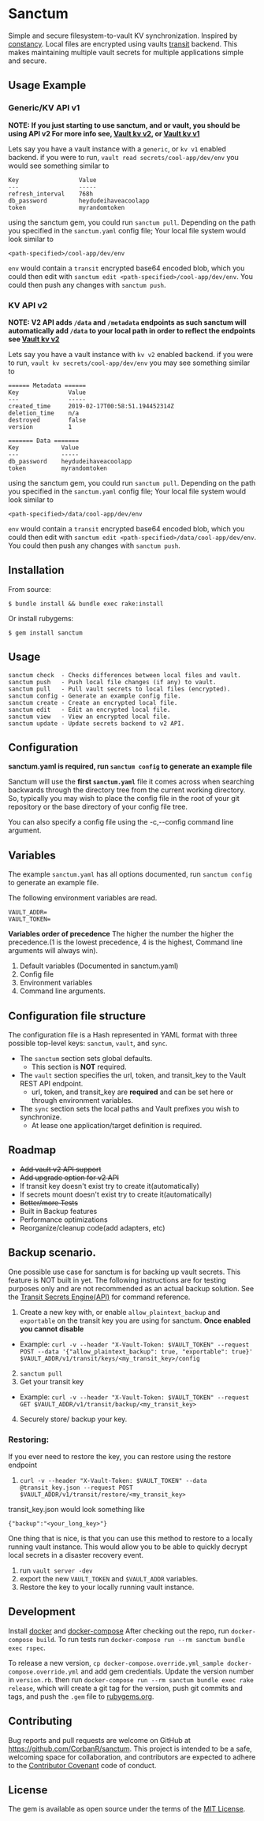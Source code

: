 # Sanctum
Simple and secure filesystem-to-vault KV synchronization. Inspired by [constancy](https://github.com/daveadams/constancy). 
Local files are encrypted using vaults [transit](https://www.vaultproject.io/api/secret/transit/index.html) backend. 
This makes maintaining multiple vault secrets for multiple applications simple and secure.

## Usage Example

### Generic/KV API v1
**NOTE: If you just starting to use sanctum, and or vault, you should be using API v2 For more info see, [Vault kv v2](https://www.vaultproject.io/docs/secrets/kv/kv-v2.html), or [Vault kv v1](https://www.vaultproject.io/docs/secrets/kv/kv-v1.html)**

Lets say you have a vault instance with a `generic`, or `kv v1` enabled backend.
if you were to run, `vault read secrets/cool-app/dev/env` you would see something similar to

```
Key                 Value
---                 -----
refresh_interval    768h
db_password         heydudeihaveacoolapp
token               myrandomtoken

```

using the sanctum gem, you could run `sanctum pull`. Depending on the path you specified in the `sanctum.yaml` config file; Your local file system would look similar to
```
<path-specified>/cool-app/dev/env
```
`env` would contain a `transit` encrypted base64 encoded blob, which you could then edit with `sanctum edit <path-specified>/cool-app/dev/env`. You could then push any changes with
`sanctum push`.

### KV API v2
**NOTE: V2 API adds `/data` and `/metadata` endpoints as such sanctum will automatically add `/data` to your local path in order to reflect the endpoints see [Vault kv v2](https://www.vaultproject.io/docs/secrets/kv/kv-v2.html)**

Lets say you have a vault instance with `kv v2`  enabled backend.
if you were to run, `vault kv secrets/cool-app/dev/env` you may see something similar to

```
====== Metadata ======
Key              Value
---              -----
created_time     2019-02-17T00:58:51.194452314Z
deletion_time    n/a
destroyed        false
version          1

======= Data =======
Key            Value
---            -----
db_password    heydudeihaveacoolapp
token          myrandomtoken

```

using the sanctum gem, you could run `sanctum pull`. Depending on the path you specified in the `sanctum.yaml` config file; Your local file system would look similar to
```
<path-specified>/data/cool-app/dev/env
```

`env` would contain a `transit` encrypted base64 encoded blob, which you could then edit with `sanctum edit <path-specified>/data/cool-app/dev/env`. You could then push any changes with
`sanctum push`.

## Installation

From source:

    $ bundle install && bundle exec rake:install

Or install rubygems:

    $ gem install sanctum

## Usage
```
sanctum check  - Checks differences between local files and vault.
sanctum push   - Push local file changes (if any) to vault.
sanctum pull   - Pull vault secrets to local files (encrypted).
sanctum config - Generate an example config file.
sanctum create - Create an encrypted local file.
sanctum edit   - Edit an encrypted local file.
sanctum view   - View an encrypted local file.
sanctum update - Update secrets backend to v2 API.
```


## Configuration
**sanctum.yaml is required, run `sanctum config` to generate an example file**

Sanctum will use the **first `sanctum.yaml`** file it comes across when searching backwards through the directory tree from the current working directory. 
So, typically you may wish to place the config file in the root of your git repository or the base directory of your config file tree.

You can also specify a config file using the -c,--config <filename> command line argument.
## Variables
The example `sanctum.yaml` has all options documented, run `sanctum config` to generate an example file. 

The following environment variables are read.
```
VAULT_ADDR=
VAULT_TOKEN=
```

**Variables order of precedence**
The higher the number the higher the precedence.(1 is the lowest precedence, 4 is the highest, Command line arguments will always win).

1. Default variables (Documented in sanctum.yaml)
2. Config file
3. Environment variables
4. Command line arguments.


## Configuration file structure
The configuration file is a Hash represented in YAML format with three possible top-level keys: `sanctum`, `vault`, and `sync`.
* The `sanctum` section sets global defaults. 
  * This section is **NOT** required.
* The `vault` section specifies the url, token, and transit_key to the Vault REST API endpoint.
  * url, token, and transit_key are **required** and can be set here or through environment variables.
* The `sync` section sets the local paths and Vault prefixes you wish to synchronize.
  * At lease one application/target definition is required.

## Roadmap
* <strike>Add vault v2 API support</strike>
* <strike>Add upgrade option for v2 API</strike>
* If transit key doesn't exist try to create it(automatically)
* If secrets mount doesn't exist try to create it(automatically)
* <strike>Better/more Tests</strike>
* Built in Backup features
* Performance optimizations
* Reorganize/cleanup code(add adapters, etc)

## Backup scenario.
One possible use case for sanctum is for backing up vault secrets. This feature is NOT built in yet.
The following instructions are for testing purposes only and are not recommended as an actual backup solution.
See the [Transit Secrets Engine(API)](https://www.vaultproject.io/api/secret/transit/index.html) for command reference.

1. Create a new key with, or enable `allow_plaintext_backup` and `exportable` on the transit key you are using for sanctum. **Once enabled  you cannot disable**
  * Example: `curl -v --header "X-Vault-Token: $VAULT_TOKEN" --request POST --data '{"allow_plaintext_backup": true, "exportable": true}' $VAULT_ADDR/v1/transit/keys/<my_transit_key>/config`
2. `sanctum pull` 
3. Get your transit key
  * Example: `curl -v --header "X-Vault-Token: $VAULT_TOKEN" --request GET $VAULT_ADDR/v1/transit/backup/<my_transit_key>`
4. Securely store/ backup your key.

### Restoring:
If you ever need to restore the key, you can restore using the restore endpoint
1. `curl -v --header "X-Vault-Token: $VAULT_TOKEN" --data @transit_key.json --request POST $VAULT_ADDR/v1/transit/restore/<my_transit_key>`

transit_key.json would look something like
```
{"backup":"<your_long_key>"}
```
One thing that is nice, is that you can use this method to restore to a locally running vault instance.
This would allow you to be able to quickly decrypt local secrets in a disaster recovery event.
1. run `vault server -dev`
2. export the new `VAULT_TOKEN` and `$VAULT_ADDR` variables.
3. Restore the key to your locally running vault instance.

## Development
Install [docker](https://docs.docker.com/install/) and [docker-compose](https://docs.docker.com/compose/install/)
After checking out the repo, run `docker-compose build`. To run tests run `docker-compose run --rm sanctum bundle exec rspec`.

To release a new version, `cp docker-compose.override.yml_sample docker-compose.override.yml` and add gem credentials. Update the version number in `version.rb`.
then run `docker-compose run --rm sanctum bundle exec rake release`, which will create a git tag for the version, push git commits and tags, and push the `.gem` file to [rubygems.org](https://rubygems.org).

## Contributing

Bug reports and pull requests are welcome on GitHub at https://github.com/CorbanR/sanctum. This project is intended to be a safe, welcoming space for collaboration, and contributors are expected to adhere to the [Contributor Covenant](http://contributor-covenant.org) code of conduct.

## License

The gem is available as open source under the terms of the [MIT License](https://opensource.org/licenses/MIT).
